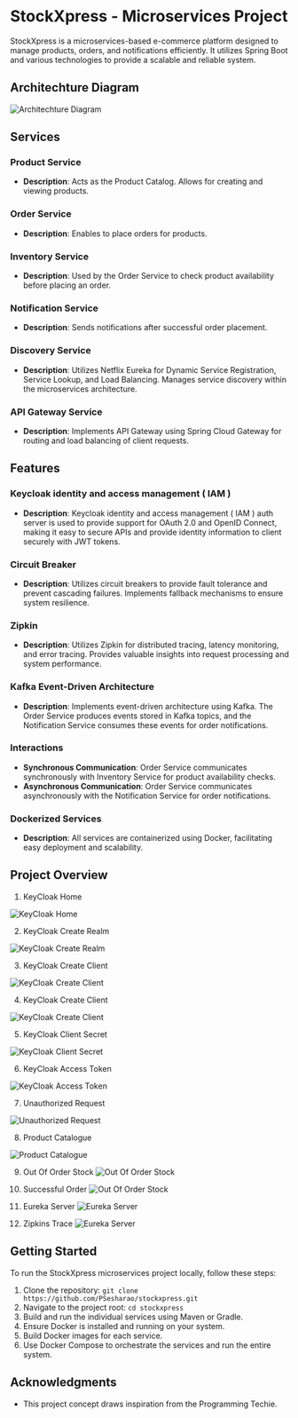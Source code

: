 # StockXpress - Microservices Project

StockXpress is a microservices-based e-commerce platform designed to manage products, orders, and notifications efficiently. It utilizes Spring Boot and various technologies to provide a scalable and reliable system.

## Architechture Diagram

![Architechture Diagram](project-architechture.png)

## Services

### Product Service

- **Description**: Acts as the Product Catalog. Allows for creating and viewing products.

### Order Service

- **Description**: Enables to place orders for products.

### Inventory Service

- **Description**: Used by the Order Service to check product availability before placing an order.

### Notification Service

- **Description**: Sends notifications after successful order placement.

### Discovery Service

- **Description**: Utilizes Netflix Eureka for Dynamic Service Registration, Service Lookup, and Load Balancing. Manages service discovery within the microservices architecture.

### API Gateway Service

- **Description**: Implements API Gateway using Spring Cloud Gateway for routing and load balancing of client requests.

## Features

### Keycloak identity and access management ( IAM )

- **Description**: Keycloak identity and access management ( IAM ) auth server is used to provide support for OAuth 2.0 and OpenID Connect, making it easy to secure APIs and provide identity information to client securely with JWT tokens. 

### Circuit Breaker

- **Description**: Utilizes circuit breakers to provide fault tolerance and prevent cascading failures. Implements fallback mechanisms to ensure system resilience.

### Zipkin

- **Description**: Utilizes Zipkin for distributed tracing, latency monitoring, and error tracing. Provides valuable insights into request processing and system performance.

### Kafka Event-Driven Architecture

- **Description**: Implements event-driven architecture using Kafka. The Order Service produces events stored in Kafka topics, and the Notification Service consumes these events for order notifications.

### Interactions

- **Synchronous Communication**: Order Service communicates synchronously with Inventory Service for product availability checks.
- **Asynchronous Communication**: Order Service communicates asynchronously with the Notification Service for order notifications.

### Dockerized Services

- **Description**: All services are containerized using Docker, facilitating easy deployment and scalability.

## Project Overview

1. KeyCloak Home

![KeyCloak Home](api-responses/key-cloak.png)

2. KeyCloak Create Realm

![KeyCloak Create Realm](api-responses/key-cloak-create-realm.png)

3. KeyCloak Create Client

![KeyCloak Create Client](api-responses/key-cloak-create-client.png)


4. KeyCloak Create Client

![KeyCloak Create Client](api-responses/key-cloak-create-client-1.png)

5. KeyCloak Client Secret

![KeyCloak Client Secret](api-responses/key-cloak-client-secret.png)

6. KeyCloak Access Token

![KeyCloak Access Token](api-responses/key-cloak-access-token.png)

7. Unauthorized Request

![Unauthorized Request](api-responses/unauthorized_request.png)

8. Product Catalogue

![Product Catalogue](api-responses/product-catalogue.png)

9. Out Of Order Stock
![Out Of Order Stock](api-responses/order_out_of_stock.png)

10. Successful Order
![Out Of Order Stock](api-responses/successful_order.png)

11. Eureka Server
![Eureka Server](api-responses/eureka-server.png)


12. Zipkins Trace
![Eureka Server](api-responses/zipkins_trace.png)


## Getting Started

To run the StockXpress microservices project locally, follow these steps:

1. Clone the repository: `git clone https://github.com/PSesharao/stockxpress.git`
2. Navigate to the project root: `cd stockxpress`
3. Build and run the individual services using Maven or Gradle.
4. Ensure Docker is installed and running on your system.
5. Build Docker images for each service.
6. Use Docker Compose to orchestrate the services and run the entire system.


## Acknowledgments

- This project concept draws inspiration from the Programming Techie.

